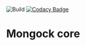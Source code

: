 ![Build](https://github.com/cloudyrock/changock/workflows/Build/badge.svg)
[![Codacy Badge](https://app.codacy.com/project/badge/Grade/bf6cb5cf908e44e4b49f7d76e085e32a)](https://www.codacy.com/gh/cloudyrock/mongock-core/dashboard?utm_source=github.com&amp;utm_medium=referral&amp;utm_content=cloudyrock/mongock-core&amp;utm_campaign=Badge_Grade)
# Mongock core
